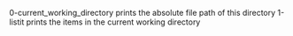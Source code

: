 0-current_working_directory prints the absolute file path of this directory
1-listit prints the items in the current working directory
